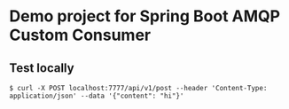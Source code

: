 # Demo project for Spring Boot AMQP Custom Consumer

## Test locally

`$ curl -X POST localhost:7777/api/v1/post --header 'Content-Type: application/json' --data '{"content": "hi"}'`